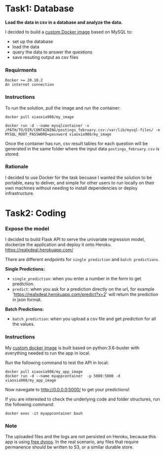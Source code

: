 
# Task1: Database

**Load the data in csv in a database and analyze the data.**

I decided to build a [custom Docker image](https://hub.docker.com/r/xiaoxia908/my_image) based on MySQL to: 

- set up the database
- load the data
- query the data to answer the questions 
- save resuting output as csv files

### Requirments

    Docker >= 20.10.2
    An internet connection

### Instructions

To run the solution, pull the image and run the container:

```
docker pull xiaoxia908/my_image

docker run -d --name mysqlcontainer -v /PATH/TO/DIR/CONTAINING/postings_february.csv:/var/lib/mysql-files/ -e MYSQL_ROOT_PASSWORD=password xiaoxia908/my_image
```

Once the container has run, csv result tables for each question will be generated in the same folder where the input data `postings_february.csv` is stored. 

### Rationale

I decided to use Docker for the task becuase I wanted the solution to be portable, easy to deliver, and simple for other users to run locally on their own machines without needing to install dependencies or deploy infrastructure.


# Task2: Coding

### Expose the model

I decided to build Flask API to serve the univariate regression model, dockerize the application and deploy it onto Heroku.  https://realxdeal.herokuapp.com/

There are different endpoints for `single prediction` and `batch predictions`.

**Single Predictions:**

- `single_prediction`: when you enter a number in the form to get prediction.
- `predict`: when you ask for a prediction directly on the url, for example 
'https://realxdeal.herokuapp.com/predict?x=2' will return the prediction in json format.

    
**Batch Predictions:** 

- `batch_prediction`: when you upload a csv file and get prediction for all the values. 

### Instructions

My [custom docker image](https://hub.docker.com/r/xiaoxia908/my_app_image) is built based on python:3.6-buster with everything needed to run the app in local. 

Run the following command to test the API in local:
```
docker pull xiaoxia908/my_app_image
docker run -d --name myappcontainer  -p 5000:5000 -d xiaoxia908/my_app_image
```

Now navegate to http://0.0.0.0:5000/ to get your predictions!

If you are interested to check the underlying code and folder structures, run the following command:

```
docker exec -it myappcontainer bash
```

### Note 

The uploaded files and the logs are not persisted on Heroku, because this app is using [free dynos](https://devcenter.heroku.com/articles/dynos#ephemeral-filesystem). In the real scenario, any files that require permanence should be written to S3, or a similar durable store. 